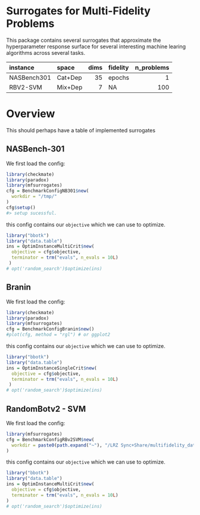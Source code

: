 
<!-- README.md is generated from README.Rmd. Please edit that file -->

# Surrogates for Multi-Fidelity Problems

This package contains several surrogates that approximate the
hyperparameter response surface for several interesting machine learing
algorithms across several tasks.

| instance    | space   | dims | fidelity | n\_problems |
|:------------|:--------|-----:|:---------|------------:|
| NASBench301 | Cat+Dep |   35 | epochs   |           1 |
| RBV2-SVM    | Mix+Dep |    7 | NA       |         100 |

# Overview

This should perhaps have a table of implemented surrogates

## NASBench-301

We first load the config:

``` r
library(checkmate)
library(paradox)
library(mfsurrogates)
cfg = BenchmarkConfigNB301$new(
  workdir = "/tmp/"
)
cfg$setup()
#> setup sucessful.
```

this config contains our `objective` which we can use to optimize.

``` r
library("bbotk")
library("data.table")
ins = OptimInstanceMultiCrit$new(
  objective = cfg$objective,
  terminator = trm("evals", n_evals = 10L)
 )
# opt('random_search')$optimize(ins)
```

## Branin

We first load the config:

``` r
library(checkmate)
library(paradox)
library(mfsurrogates)
cfg = BenchmarkConfigBranin$new()
#plot(cfg, method = "rgl") # or ggplot2
```

this config contains our `objective` which we can use to optimize.

``` r
library("bbotk")
library("data.table")
ins = OptimInstanceSingleCrit$new(
  objective = cfg$objective,
  terminator = trm("evals", n_evals = 10L)
 )
# opt('random_search')$optimize(ins)
```

## RandomBotv2 - SVM

We first load the config:

``` r
library(mfsurrogates)
cfg = BenchmarkConfigRBv2SVM$new(
  workdir = paste0(path.expand("~"), "/LRZ Sync+Share/multifidelity_data")
)
```

this config contains our `objective` which we can use to optimize.

``` r
library("bbotk")
library("data.table")
ins = OptimInstanceMultiCrit$new(
  objective = cfg$objective,
  terminator = trm("evals", n_evals = 10L)
)
# opt('random_search')$optimize(ins)
```
